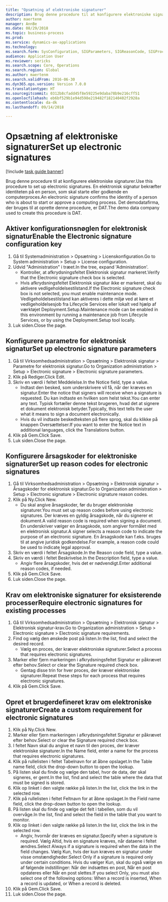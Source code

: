 ```yaml
--- 
title: "Opsætning af elektroniske signaturer"
description: Brug denne procedure til at konfigurere elektroniske signaturer.
author: maertenm
manager: AnnBe
ms.date: 08/29/2018
ms.topic: business-process
ms.prod: 
ms.service: dynamics-ax-applications
ms.technology: 
ms.search.form: SysConfiguration, SIGParameters, SIGReasonCode, SIGProcSetup
audience: Application User
ms.reviewer: sericks
ms.search.scope: Core, Operations
ms.search.region: Global
ms.author: maertenm
ms.search.validFrom: 2016-06-30
ms.dyn365.ops.version: Version 7.0.0
ms.translationtype: HT
ms.sourcegitcommit: 0312b8cfadd45f8e59225e9daba78b9e216cff51
ms.openlocfilehash: eb6bf529b1e94d598e219482f182140402f2928a
ms.contentlocale: da-dk
ms.lasthandoff: 09/14/2018

---
```

# <a name="set-up-electronic-signatures"></a><span data-ttu-id="cfeaa-103">Opsætning af elektroniske signaturer</span><span class="sxs-lookup"><span data-stu-id="cfeaa-103">Set up electronic signatures</span></span>

[!include [task guide banner](../../includes/task-guide-banner.md)]

<span data-ttu-id="cfeaa-104">Brug denne procedure til at konfigurere elektroniske signaturer.</span><span class="sxs-lookup"><span data-stu-id="cfeaa-104">Use this procedure to set up electronic signatures.</span></span> <span data-ttu-id="cfeaa-105">En elektronisk signatur bekræfter identiteten på en person, som skal starte eller godkende en computerproces.</span><span class="sxs-lookup"><span data-stu-id="cfeaa-105">An electronic signature confirms the identity of a person who is about to start or approve a computing process.</span></span> <span data-ttu-id="cfeaa-106">Det demodatafirma, der bruges til at oprette denne procedure, er DAT.</span><span class="sxs-lookup"><span data-stu-id="cfeaa-106">The demo data company used to create this procedure is DAT.</span></span>


## <a name="enable-the-electronic-signature-configuration-key"></a><span data-ttu-id="cfeaa-107">Aktiver konfigurationsnøglen for elektronisk signatur</span><span class="sxs-lookup"><span data-stu-id="cfeaa-107">Enable the Electronic signature configuration key</span></span>
1. <span data-ttu-id="cfeaa-108">Gå til Systemadministration > Opsætning > Licenskonfiguration.</span><span class="sxs-lookup"><span data-stu-id="cfeaa-108">Go to System administration > Setup > License configuration.</span></span>
2. <span data-ttu-id="cfeaa-109">Udvid "Administration" i træet.</span><span class="sxs-lookup"><span data-stu-id="cfeaa-109">In the tree, expand 'Administration'.</span></span>
    * <span data-ttu-id="cfeaa-110">Kontroller, at afkrydsningsfeltet Elektronisk signatur markeret.</span><span class="sxs-lookup"><span data-stu-id="cfeaa-110">Verify that the Electronic signature check box is selected.</span></span>  
    * <span data-ttu-id="cfeaa-111">Hvis afkrydsningsfeltet Elektronisk signatur ikke er markeret, skal du aktivere vedligeholdelsestilstand.</span><span class="sxs-lookup"><span data-stu-id="cfeaa-111">If the Electronic signature check box is not selected, you must enable maintenance mode.</span></span> <span data-ttu-id="cfeaa-112">Vedligeholdelsestilstand kan aktiveres i dette miljø ved at køre et vedligeholdelsesjob fra Lifecycle Services eller lokalt ved hjælp af værktøjet Deployment.Setup.</span><span class="sxs-lookup"><span data-stu-id="cfeaa-112">Maintenance mode can be enabled in this environment by running a maintenance job from Lifecycle Services, or by using the Deployment.Setup tool locally.</span></span>  
3. <span data-ttu-id="cfeaa-113">Luk siden.</span><span class="sxs-lookup"><span data-stu-id="cfeaa-113">Close the page.</span></span>

## <a name="set-up-electronic-signature-parameters"></a><span data-ttu-id="cfeaa-114">Konfigurere parametre for elektronisk signatur</span><span class="sxs-lookup"><span data-stu-id="cfeaa-114">Set up electronic signature parameters</span></span>
1. <span data-ttu-id="cfeaa-115">Gå til Virksomhedsadministration > Opsætning > Elektronisk signatur > Parametre for elektronisk signatur.</span><span class="sxs-lookup"><span data-stu-id="cfeaa-115">Go to Organization administration > Setup > Electronic signature > Electronic signature parameters.</span></span>
2. <span data-ttu-id="cfeaa-116">Klik på Rediger.</span><span class="sxs-lookup"><span data-stu-id="cfeaa-116">Click Edit.</span></span>
3. <span data-ttu-id="cfeaa-117">Skriv en værdi i feltet Meddelelse.</span><span class="sxs-lookup"><span data-stu-id="cfeaa-117">In the Notice field, type a value.</span></span>
    * <span data-ttu-id="cfeaa-118">Indtast den besked, som underskrivere vil få, når der kræves en signatur.</span><span class="sxs-lookup"><span data-stu-id="cfeaa-118">Enter the notice that signers will receive when a signature is requested.</span></span> <span data-ttu-id="cfeaa-119">Du kan indtaste en hvilken som helst tekst.</span><span class="sxs-lookup"><span data-stu-id="cfeaa-119">You can enter any text.</span></span> <span data-ttu-id="cfeaa-120">Typisk fortæller denne tekst brugeren, hvad det at signere et dokument elektronisk betyder.</span><span class="sxs-lookup"><span data-stu-id="cfeaa-120">Typically, this text tells the user what it means to sign a document electronically.</span></span>  
    * <span data-ttu-id="cfeaa-121">Hvis du vil indtaste beskedteksten på flere sprog, skal du klikke på knappen Oversættelser.</span><span class="sxs-lookup"><span data-stu-id="cfeaa-121">If you want to enter the Notice text in additional languages, click the Translations button.</span></span>  
4. <span data-ttu-id="cfeaa-122">Klik på Gem.</span><span class="sxs-lookup"><span data-stu-id="cfeaa-122">Click Save.</span></span>
5. <span data-ttu-id="cfeaa-123">Luk siden.</span><span class="sxs-lookup"><span data-stu-id="cfeaa-123">Close the page.</span></span>

## <a name="set-up-reason-codes-for-electronic-signatures"></a><span data-ttu-id="cfeaa-124">Konfigurere årsagskoder for elektroniske signaturer</span><span class="sxs-lookup"><span data-stu-id="cfeaa-124">Set up reason codes for electronic signatures</span></span>
1. <span data-ttu-id="cfeaa-125">Gå til Virksomhedsadministration > Opsætning > Elektronisk signatur > Årsagskoder for elektronisk signatur.</span><span class="sxs-lookup"><span data-stu-id="cfeaa-125">Go to Organization administration > Setup > Electronic signature > Electronic signature reason codes.</span></span>
2. <span data-ttu-id="cfeaa-126">Klik på Ny.</span><span class="sxs-lookup"><span data-stu-id="cfeaa-126">Click New.</span></span>
    * <span data-ttu-id="cfeaa-127">Du skal angive årsagskoder, før du bruger elektroniske signaturer.</span><span class="sxs-lookup"><span data-stu-id="cfeaa-127">You must set up reason codes before using electronic signatures.</span></span> <span data-ttu-id="cfeaa-128">Der kræves en gyldig årsagskode, når du signerer et dokument.</span><span class="sxs-lookup"><span data-stu-id="cfeaa-128">A valid reason code is required when signing a document.</span></span>     <span data-ttu-id="cfeaa-129">En underskriver vælger en årsagskode, som angiver formålet med en elektronisk signatur.</span><span class="sxs-lookup"><span data-stu-id="cfeaa-129">A signer selects a reason code to indicate the purpose of an electronic signature.</span></span> <span data-ttu-id="cfeaa-130">En årsagskode kan f.eks. bruges til at angive juridisk godkendelse.</span><span class="sxs-lookup"><span data-stu-id="cfeaa-130">For example, a reason code could be used to indicate legal approval.</span></span>  
3. <span data-ttu-id="cfeaa-131">Skriv en værdi i feltet Årsagskode.</span><span class="sxs-lookup"><span data-stu-id="cfeaa-131">In the Reason code field, type a value.</span></span>
4. <span data-ttu-id="cfeaa-132">Skriv en værdi i feltet Beskrivelse.</span><span class="sxs-lookup"><span data-stu-id="cfeaa-132">In the Description field, type a value.</span></span>
    * <span data-ttu-id="cfeaa-133">Angiv flere årsagskoder, hvis det er nødvendigt.</span><span class="sxs-lookup"><span data-stu-id="cfeaa-133">Enter additional reason codes, if needed.</span></span>  
5. <span data-ttu-id="cfeaa-134">Klik på Gem.</span><span class="sxs-lookup"><span data-stu-id="cfeaa-134">Click Save.</span></span>
6. <span data-ttu-id="cfeaa-135">Luk siden.</span><span class="sxs-lookup"><span data-stu-id="cfeaa-135">Close the page.</span></span>

## <a name="require-electronic-signatures-for-existing-processes"></a><span data-ttu-id="cfeaa-136">Krav om elektroniske signaturer for eksisterende processer</span><span class="sxs-lookup"><span data-stu-id="cfeaa-136">Require electronic signatures for existing processes</span></span>
1. <span data-ttu-id="cfeaa-137">Gå til Virksomhedsadministration > Opsætning > Elektronisk signatur > Elektronisk signatur-krav.</span><span class="sxs-lookup"><span data-stu-id="cfeaa-137">Go to Organization administration > Setup > Electronic signature > Electronic signature requirements.</span></span>
2. <span data-ttu-id="cfeaa-138">Find og vælg den ønskede post på listen.</span><span class="sxs-lookup"><span data-stu-id="cfeaa-138">In the list, find and select the desired record.</span></span>
    * <span data-ttu-id="cfeaa-139">Vælg en proces, der kræver elektroniske signaturer.</span><span class="sxs-lookup"><span data-stu-id="cfeaa-139">Select a process that requires electronic signatures.</span></span>  
3. <span data-ttu-id="cfeaa-140">Marker eller fjern markeringen i afkrydsningsfeltet Signatur er påkrævet efter behov.</span><span class="sxs-lookup"><span data-stu-id="cfeaa-140">Select or clear the Signature required check box.</span></span>
    * <span data-ttu-id="cfeaa-141">Gentag disse trin for hver proces, der kræver elektroniske signaturer.</span><span class="sxs-lookup"><span data-stu-id="cfeaa-141">Repeat these steps for each process that requires electronic signatures.</span></span>  
4. <span data-ttu-id="cfeaa-142">Klik på Gem.</span><span class="sxs-lookup"><span data-stu-id="cfeaa-142">Click Save.</span></span>

## <a name="create-a-custom-requirement-for-electronic-signatures"></a><span data-ttu-id="cfeaa-143">Opret et brugerdefineret krav om elektroniske signaturer</span><span class="sxs-lookup"><span data-stu-id="cfeaa-143">Create a custom requirement for electronic signatures</span></span>
1. <span data-ttu-id="cfeaa-144">Klik på Ny.</span><span class="sxs-lookup"><span data-stu-id="cfeaa-144">Click New.</span></span>
2. <span data-ttu-id="cfeaa-145">Marker eller fjern markeringen i afkrydsningsfeltet Signatur er påkrævet efter behov.</span><span class="sxs-lookup"><span data-stu-id="cfeaa-145">Select or clear the Signature required check box.</span></span>
3. <span data-ttu-id="cfeaa-146">I feltet Navn skal du angive et navn til den proces, der kræver elektroniske signaturer.</span><span class="sxs-lookup"><span data-stu-id="cfeaa-146">In the Name field, enter a name for the process that requires electronic signatures.</span></span>
4. <span data-ttu-id="cfeaa-147">Klik på rullelisten i feltet Tabelnavn for at åbne opslaget.</span><span class="sxs-lookup"><span data-stu-id="cfeaa-147">In the Table name field, click the drop-down button to open the lookup.</span></span>
5. <span data-ttu-id="cfeaa-148">På listen skal du finde og vælge den tabel, hvor de data, der skal signeres, er gemt.</span><span class="sxs-lookup"><span data-stu-id="cfeaa-148">In the list, find and select the table where the data that must be signed is stored.</span></span>
6. <span data-ttu-id="cfeaa-149">Klik op linket i den valgte række på listen.</span><span class="sxs-lookup"><span data-stu-id="cfeaa-149">In the list, click the link in the selected row.</span></span>
7. <span data-ttu-id="cfeaa-150">Klik på rullelisten i feltet Feltnavn for at åbne opslaget.</span><span class="sxs-lookup"><span data-stu-id="cfeaa-150">In the Field name field, click the drop-down button to open the lookup.</span></span>
8. <span data-ttu-id="cfeaa-151">På listen skal du finde og vælge det felt i tabellen, som du vil overvåge.</span><span class="sxs-lookup"><span data-stu-id="cfeaa-151">In the list, find and select the field in the table that you want to monitor.</span></span>
9. <span data-ttu-id="cfeaa-152">Klik op linket i den valgte række på listen.</span><span class="sxs-lookup"><span data-stu-id="cfeaa-152">In the list, click the link in the selected row.</span></span>
    * <span data-ttu-id="cfeaa-153">Angiv, hvornår der kræves en signatur.</span><span class="sxs-lookup"><span data-stu-id="cfeaa-153">Specify when a signature is required.</span></span>     <span data-ttu-id="cfeaa-154">Vælg Altid, hvis en signature kræves, når dataene i feltet ændres.</span><span class="sxs-lookup"><span data-stu-id="cfeaa-154">Select Always if a signature is required when the data in the field changes.</span></span>     <span data-ttu-id="cfeaa-155">Vælg Kun, hvis der kun kræves en signatur under visse omstændigheder.</span><span class="sxs-lookup"><span data-stu-id="cfeaa-155">Select Only if a signature is required only under certain conditions.</span></span> <span data-ttu-id="cfeaa-156">Hvis du vælger Kun, skal du også vælge en af følgende indstillinger: Når der indsættes en post, Når en post opdateres eller Når en post slettes.</span><span class="sxs-lookup"><span data-stu-id="cfeaa-156">If you select Only, you must also select one of the following options: When a record is inserted, When a record is updated, or When a record is deleted.</span></span>  
10. <span data-ttu-id="cfeaa-157">Klik på Gem.</span><span class="sxs-lookup"><span data-stu-id="cfeaa-157">Click Save.</span></span>
11. <span data-ttu-id="cfeaa-158">Luk siden.</span><span class="sxs-lookup"><span data-stu-id="cfeaa-158">Close the page.</span></span>


